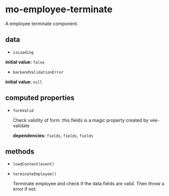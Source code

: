 # mo-employee-terminate 

A employee terminate component. 

## data 

- `isLoading` 

**initial value:** `false` 

- `backendValidationError` 

**initial value:** `null` 

## computed properties 

- `formValid` 

  Check validity of form. this.fields is a magic property created by vee-validate 

   **dependencies:** `fields`, `fields`, `fields` 


## methods 

- `loadContent(event)` 

- `terminateEmployee()` 

  Terminate employee and check if the data fields are valid.
  Then throw a error if not. 

